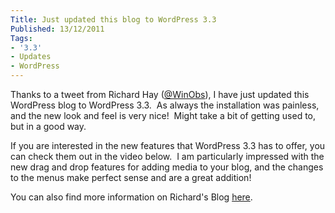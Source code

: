 ```yaml
---
Title: Just updated this blog to WordPress 3.3
Published: 13/12/2011
Tags:
- '3.3'
- Updates
- WordPress
---
```


Thanks to a tweet from Richard Hay ([@WinObs](https://twitter.com/#!/WinObs)), I have just updated this WordPress blog to WordPress 3.3.  As always the installation was painless, and the new look and feel is very nice!  Might take a bit of getting used to, but in a good way.

If you are interested in the new features that WordPress 3.3 has to offer, you can check them out in the video below.  I am particularly impressed with the new drag and drop features for adding media to your blog, and the changes to the menus make perfect sense and are a great addition!

You can also find more information on Richard's Blog [here](http://www.windowsobserver.com/2011/12/12/wordpress-3-3-released/).
